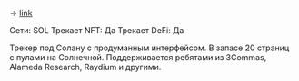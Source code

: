 -> [link](https://step.finance/)

Сети: SOL
Трекает NFT: Да
Трекает DeFi: Да

Трекер под Солану с продуманным интерфейсом.
В запасе 20 страниц с пулами на Солнечной.
Поддерживается ребятами из 3Commas, Alamedа Research, Raydium и другими.